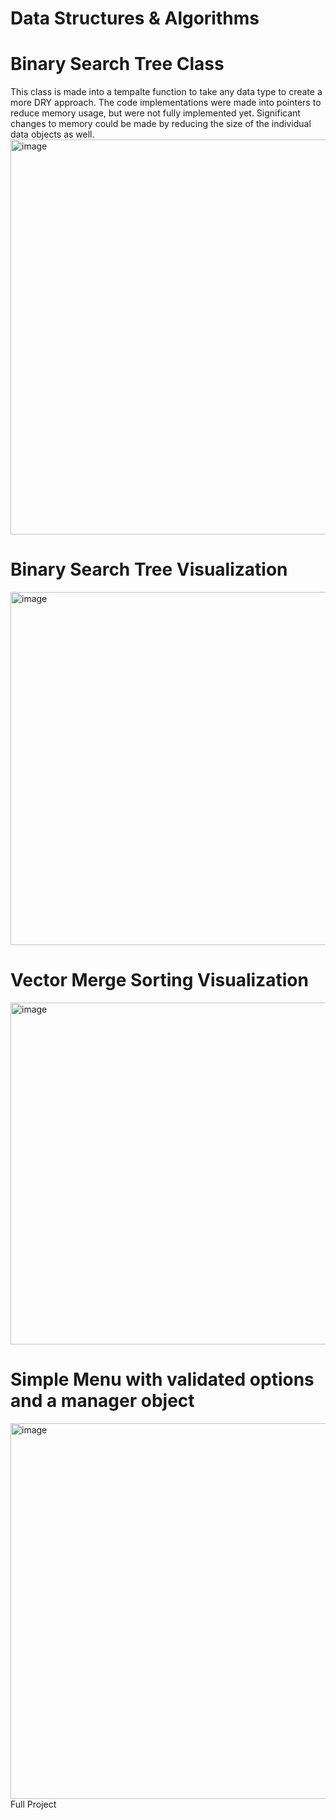 # Data Structures & Algorithms

# Binary Search Tree Class

This class is made into a tempalte function to take any data type to create a more DRY approach. The code implementations were made into pointers to reduce memory usage, but were not fully implemented yet. Significant changes to memory could be made by reducing the size of the individual data objects as well.
<img width="829" height="632" alt="image" src="https://github.com/user-attachments/assets/5a3877a5-3916-4cf5-8fa8-e19b69b12b32" />

# Binary Search Tree Visualization
<img width="643" height="565" alt="image" src="https://github.com/user-attachments/assets/4d2f3cbf-77ff-4b0a-bbad-4ec52ac4837a" />

# Vector Merge Sorting Visualization
<img width="644" height="547" alt="image" src="https://github.com/user-attachments/assets/131e4b43-65cc-4d2e-ac64-75675e5aefbd" />

# Simple Menu with validated options and a manager object
<img width="1480" height="601" alt="image" src="https://github.com/user-attachments/assets/19c5ead1-08d8-4c7a-81c7-d8a03ac02f50" />

<link src="https://github.com/alleviationz/CS-300-Data_Structures_Algorithms">Full Project</link>
